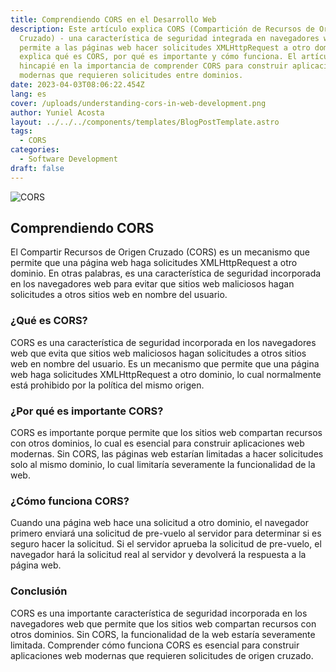 ```yaml
---
title: Comprendiendo CORS en el Desarrollo Web
description: Este artículo explica CORS (Compartición de Recursos de Origen
  Cruzado) - una característica de seguridad integrada en navegadores web que
  permite a las páginas web hacer solicitudes XMLHttpRequest a otro dominio. Se
  explica qué es CORS, por qué es importante y cómo funciona. El artículo hace
  hincapié en la importancia de comprender CORS para construir aplicaciones web
  modernas que requieren solicitudes entre dominios.
date: 2023-04-03T08:06:22.454Z
lang: es
cover: /uploads/understanding-cors-in-web-development.png
author: Yuniel Acosta
layout: ../../../components/templates/BlogPostTemplate.astro
tags:
  - CORS
categories:
  - Software Development
draft: false
---
```


![CORS](/uploads/cors.png 'CORS')

## Comprendiendo CORS

El Compartir Recursos de Origen Cruzado (CORS) es un mecanismo que permite que una página web haga solicitudes XMLHttpRequest a otro dominio. En otras palabras, es una característica de seguridad incorporada en los navegadores web para evitar que sitios web maliciosos hagan solicitudes a otros sitios web en nombre del usuario.

### ¿Qué es CORS?

CORS es una característica de seguridad incorporada en los navegadores web que evita que sitios web maliciosos hagan solicitudes a otros sitios web en nombre del usuario. Es un mecanismo que permite que una página web haga solicitudes XMLHttpRequest a otro dominio, lo cual normalmente está prohibido por la política del mismo origen.

### ¿Por qué es importante CORS?

CORS es importante porque permite que los sitios web compartan recursos con otros dominios, lo cual es esencial para construir aplicaciones web modernas. Sin CORS, las páginas web estarían limitadas a hacer solicitudes solo al mismo dominio, lo cual limitaría severamente la funcionalidad de la web.

### ¿Cómo funciona CORS?

Cuando una página web hace una solicitud a otro dominio, el navegador primero enviará una solicitud de pre-vuelo al servidor para determinar si es seguro hacer la solicitud. Si el servidor aprueba la solicitud de pre-vuelo, el navegador hará la solicitud real al servidor y devolverá la respuesta a la página web.

### Conclusión

CORS es una importante característica de seguridad incorporada en los navegadores web que permite que los sitios web compartan recursos con otros dominios. Sin CORS, la funcionalidad de la web estaría severamente limitada. Comprender cómo funciona CORS es esencial para construir aplicaciones web modernas que requieren solicitudes de origen cruzado.

